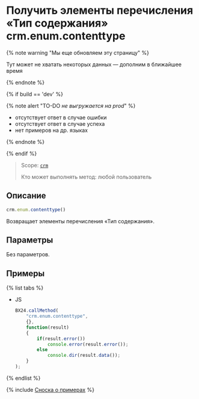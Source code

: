 # Получить элементы перечисления «Тип содержания» crm.enum.contenttype

{% note warning "Мы еще обновляем эту страницу" %}

Тут может не хватать некоторых данных — дополним в ближайшее время

{% endnote %}

{% if build == 'dev' %}

{% note alert "TO-DO _не выгружается на prod_" %}

- отсутствует ответ в случае ошибки
- отсутствует ответ в случае успеха
- нет примеров на др. языках
  
{% endnote %}

{% endif %}

> Scope: [`crm`](../../../scopes/permissions.md)
>
> Кто может выполнять метод: любой пользователь

## Описание

```js
crm.enum.contenttype()
```

Возвращает элементы перечисления «Тип содержания».

## Параметры

Без параметров.

## Примеры

{% list tabs %}

- JS
  
    ```javascript
    BX24.callMethod(
        "crm.enum.contenttype",
        {},
        function(result)
        {
            if(result.error())
                console.error(result.error());
            else
                console.dir(result.data());
        }
    );
    ```

{% endlist %}


{% include [Сноска о примерах](../../../../_includes/examples.md) %}
